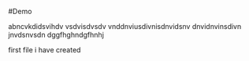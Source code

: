 #Demo 


abncvkdidsvihdv
vsdvisdvsdv
vnddnviusdivnisdnvidsnv
dnvidnvinsdivn
jnvdsnvsdn
dggfhghndgfhnhj


first file i have created
